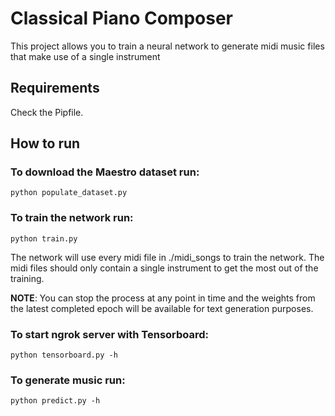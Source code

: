 # Classical Piano Composer

This project allows you to train a neural network to generate midi music files that make use of a single instrument

## Requirements

Check the Pipfile.

## How to run

### To download the Maestro dataset run:

```
python populate_dataset.py
```

### To train the network run:

```
python train.py
```

The network will use every midi file in ./midi_songs to train the network. The midi files should only contain a single instrument to get the most out of the training.

**NOTE**: You can stop the process at any point in time and the weights from the latest completed epoch will be available for text generation purposes.

### To start ngrok server with Tensorboard:

```
python tensorboard.py -h
```

### To generate music run:

```
python predict.py -h
```
